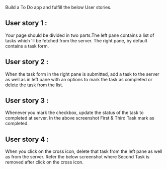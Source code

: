 Build a To Do app and fulfill the below User stories.
<br>
## User story 1 : <br>
Your page should be divided in two parts.The left pane contains a list of tasks which 'll be fetched from the server. The right pane, by default contains a task form.
<br>
## User story 2 : <br>
When the task form in the right pane is submitted, add a task to the server as well as in left pane with an options to mark the task as completed or delete the task from the list.
<br>
## User story 3 : <br>
Whenever you mark the checkbox, update the status of the task to completed at server. In the above screenshot First & Third Task mark as completed.
<br>
## User story 4 : <br>
When you click on the cross icon, delete that task from the left pane as well as from the server. Refer the below screenshot where Second Task is removed after click on the cross icon.

